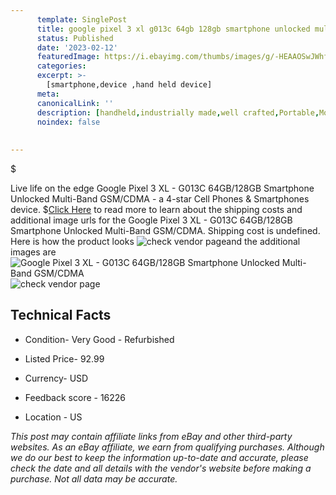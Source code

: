 ```yaml
---
      template: SinglePost
      title: google pixel 3 xl g013c 64gb 128gb smartphone unlocked multi band gsm cdma
      status: Published
      date: '2023-02-12'
      featuredImage: https://i.ebayimg.com/thumbs/images/g/-HEAAOSwJWhfrJGg/s-l225.jpg
      categories: 
      excerpt: >-
        [smartphone,device ,hand held device]
      meta:
      canonicalLink: ''
      description: [handheld,industrially made,well crafted,Portable,Mobile,Compact,Convenient,Lightweight,Maneuverable,Man-portable,Miniature,Carriable,Hand-held,Light,Holdable,Transportable,Mobile device,Pocket-sized,On-the-go,Wireless,Cordless,Compact size,Convenient size, smartphone,device ,hand held device]
      noindex: false
      
        
---
```

$

Live life on the edge Google Pixel 3 XL - G013C 64GB/128GB Smartphone Unlocked Multi-Band GSM/CDMA - a 4-star Cell Phones & Smartphones device.
$[Click Here](https://www.ebay.com/itm/184879443244?hash=item2b0bac6d2c%3Ag%3A-HEAAOSwJWhfrJGg&mkevt=1&mkcid=1&mkrid=711-53200-19255-0&campid=%253CePNCampaignId%253E&customid=%253CreferenceId%253E&toolid=10049) to read more to learn about the shipping costs and additional image urls for the Google Pixel 3 XL - G013C 64GB/128GB Smartphone Unlocked Multi-Band GSM/CDMA. Shipping cost is undefined. Here is how the product looks ![check vendor page](https://i.ebayimg.com/thumbs/images/g/-HEAAOSwJWhfrJGg/s-l225.jpg)and the additional images are![Google Pixel 3 XL - G013C 64GB/128GB Smartphone Unlocked Multi-Band GSM/CDMA](https://i.ebayimg.com/images/g/-HEAAOSwJWhfrJGg/s-l1600.jpg)![check vendor page](https://origin-galleryplus.ebayimg.com/ws/web/184879443244_2_0_1/225x225.jpg)



 ## Technical Facts 



     
      

 - Condition- Very Good - Refurbished 


      

 - Listed Price- 92.99 


      

 - Currency- USD 


      

 - Feedback score - 16226 


      

 - Location - US 


      
      

 *_This post may contain affiliate links from eBay and other third-party websites. As an eBay affiliate, we earn from qualifying purchases. Although we do our best to keep the information up-to-date and accurate, please check the date and all details with the vendor's website before making a purchase. Not all data may be accurate._*







